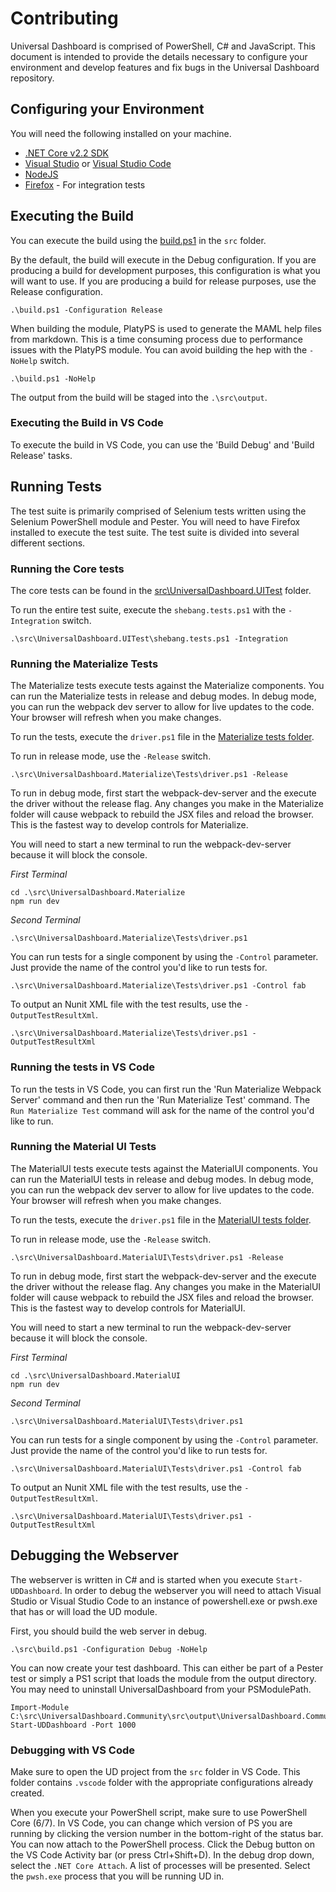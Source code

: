 # Contributing

Universal Dashboard is comprised of PowerShell, C# and JavaScript. This document is intended to provide the details necessary to configure your environment and develop features and fix bugs in the Universal Dashboard repository. 

## Configuring your Environment

You will need the following installed on your machine. 

- [.NET Core v2.2 SDK](https://dotnet.microsoft.com/download)
- [Visual Studio](https://visualstudio.microsoft.com/free-developer-offers/) or [Visual Studio Code](https://code.visualstudio.com/)
- [NodeJS](https://nodejs.org/en/)
- [Firefox](https://www.mozilla.org/en-US/firefox/new/) - For integration tests

## Executing the Build

You can execute the build using the [build.ps1](https://github.com/ironmansoftware/universal-dashboard/blob/master/src/build.ps1) in the `src` folder.

By the default, the build will execute in the Debug configuration. If you are producing a build for development purposes, this configuration is what you will want to use. If you are producing a build for release purposes, use the Release configuration.

```
.\build.ps1 -Configuration Release
```

When building the module, PlatyPS is used to generate the MAML help files from markdown. This is a time consuming process due to performance issues with the PlatyPS module. You can avoid building the hep with the `-NoHelp` switch.

```
.\build.ps1 -NoHelp
```

The output from the build will be staged into the `.\src\output`. 

### Executing the Build in VS Code

To execute the build in VS Code, you can use the 'Build Debug' and 'Build Release' tasks. 

## Running Tests

The test suite is primarily comprised of Selenium tests written using the Selenium PowerShell module and Pester. You will need to have Firefox installed to execute the test suite. The test suite is divided into several different sections.

### Running the Core tests

 The core tests can be found in the [src\UniversalDashboard.UITest](https://github.com/ironmansoftware/universal-dashboard/tree/master/src/UniversalDashboard.UITest) folder.  

 To run the entire test suite, execute the `shebang.tests.ps1` with the `-Integration` switch.

 `.\src\UniversalDashboard.UITest\shebang.tests.ps1 -Integration`

 ### Running the Materialize Tests

 The Materialize tests execute tests against the Materialize components. You can run the Materialize tests in release and debug modes. In debug mode, you can run the webpack dev server to allow for live updates to the code. Your browser will refresh when you make changes. 

 To run the tests, execute the `driver.ps1` file in the [Materialize tests folder](https://github.com/ironmansoftware/universal-dashboard/tree/master/src/UniversalDashboard.Materialize/Tests).

 To run in release mode, use the `-Release` switch.

 ```
 .\src\UniversalDashboard.Materialize\Tests\driver.ps1 -Release
 ```

 To run in debug mode, first start the webpack-dev-server and the execute the driver without the release flag. Any changes you make in the Materialize folder will cause webpack to rebuild the JSX files and reload the browser. This is the fastest way to develop controls for Materialize. 

 You will need to start a new terminal to run the webpack-dev-server because it will block the console. 

_First Terminal_

 ```
 cd .\src\UniversalDashboard.Materialize
 npm run dev
 ```

 _Second Terminal_

 ```
.\src\UniversalDashboard.Materialize\Tests\driver.ps1
 ```

You can run tests for a single component by using the `-Control` parameter. Just provide the name of the control you'd like to run tests for. 

```
.\src\UniversalDashboard.Materialize\Tests\driver.ps1 -Control fab
```

To output an Nunit XML file with the test results, use the `-OutputTestResultXml`.

```
.\src\UniversalDashboard.Materialize\Tests\driver.ps1 -OutputTestResultXml
```

### Running the tests in VS Code

To run the tests in VS Code, you can first run the 'Run Materialize Webpack Server' command and then run the 'Run Materialize Test' command. The `Run Materialize Test` command will ask for the name of the control you'd like to run. 

 ### Running the Material UI Tests

 The MaterialUI tests execute tests against the MaterialUI components. You can run the MaterialUI tests in release and debug modes. In debug mode, you can run the webpack dev server to allow for live updates to the code. Your browser will refresh when you make changes. 

 To run the tests, execute the `driver.ps1` file in the [MaterialUI tests folder](https://github.com/ironmansoftware/universal-dashboard/tree/master/src/UniversalDashboard.MaterialUI/Tests).

 To run in release mode, use the `-Release` switch.

 ```
 .\src\UniversalDashboard.MaterialUI\Tests\driver.ps1 -Release
 ```

 To run in debug mode, first start the webpack-dev-server and the execute the driver without the release flag. Any changes you make in the MaterialUI folder will cause webpack to rebuild the JSX files and reload the browser. This is the fastest way to develop controls for MaterialUI. 

 You will need to start a new terminal to run the webpack-dev-server because it will block the console. 

_First Terminal_

 ```
 cd .\src\UniversalDashboard.MaterialUI
 npm run dev
 ```

 _Second Terminal_

 ```
.\src\UniversalDashboard.MaterialUI\Tests\driver.ps1
 ```

You can run tests for a single component by using the `-Control` parameter. Just provide the name of the control you'd like to run tests for. 

```
.\src\UniversalDashboard.MaterialUI\Tests\driver.ps1 -Control fab
```

To output an Nunit XML file with the test results, use the `-OutputTestResultXml`.

```
.\src\UniversalDashboard.MaterialUI\Tests\driver.ps1 -OutputTestResultXml
```

## Debugging the Webserver

The webserver is written in C# and is started when you execute `Start-UDDashboard`. In order to debug the webserver you will need to attach Visual Studio or Visual Studio Code to an instance of powershell.exe or pwsh.exe that has or will load the UD module. 

First, you should build the web server in debug. 

```
.\src\build.ps1 -Configuration Debug -NoHelp
```

You can now create your test dashboard. This can either be part of a Pester test or simply a PS1 script that loads the module from the output directory. You may need to uninstall UniversalDashboard from your PSModulePath.

```
Import-Module C:\src\UniversalDashboard.Community\src\output\UniversalDashboard.Community.psd1
Start-UDDashboard -Port 1000
```

### Debugging with VS Code

Make sure to open the UD project from the `src` folder in VS Code. This folder contains `.vscode` folder with the appropriate configurations already created. 

When you execute your PowerShell script, make sure to use PowerShell Core (6/7). In VS Code, you can change which version of PS you are running by clicking the version number in the bottom-right of the status bar. You can now attach to the PowerShell process. Click the Debug button on the VS Code Activity bar (or press Ctrl+Shift+D). In the debug drop down, select the `.NET Core Attach`. A list of processes will be presented. Select the `pwsh.exe` process that you will be running UD in. 

